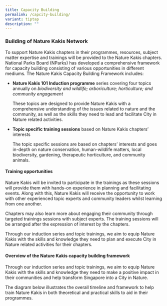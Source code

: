 ```yaml
---
title: Capacity Building
permalink: /capcity-building/
variant: tiptap
description: ""
---
```

<h3>Building of Nature Kakis Network</h3><p>To support Nature Kakis chapters in their programmes, resources, subject matter expertise and trainings will be provided to the Nature Kakis chapters. National Parks Board (NParks) has developed a comprehensive framework for capacity building consisting of various opportunities in different mediums. The Nature Kakis Capacity Building Framework includes:</p><ul data-tight="true" class="tight"><li><p><strong>Nature Kakis 101 Induction programme</strong> series covering four topics annually on <em>biodiversity and wildlife; arboriculture; horticulture; and community engagement</em></p><p>These topics are designed to provide Nature Kakis with a comprehensive understanding of the issues related to nature and the community, as well as the skills they need to lead and facilitate City in Nature related activities.</p></li><li><p><strong>Topic specific training sessions</strong> based on Nature Kakis chapters’ interests</p><p>The topic specific sessions are based on chapters’ interests and goes in-depth on nature conservation, human-wildlife matters, local biodiversity, gardening, therapeutic horticulture, and community animals.</p></li></ul><h4>Training opportunities </h4><p>Nature Kakis will be invited to participate in the trainings as these sessions will provide them with hands-on experience in planning and facilitating events. Along with this, Nature Kakis will receive the opportunity to work with other experienced topic experts and community leaders whilst learning from one another.</p><p>Chapters may also learn more about engaging their community through targeted trainings sessions with subject experts. The training sessions will be arranged after the expression of interest by the chapters.</p><p>Through our induction series and topic trainings, we aim to equip Nature Kakis with the skills and knowledge they need to plan and execute City in Nature related activities for their chapters.</p><h4>Overview of the Nature Kakis capacity building framework</h4><p>Through our induction series and topic trainings, we aim to equip Nature Kakis with the skills and knowledge they need to make a positive impact in their communities and help transform Singapore into a City in Nature.</p><p>The diagram below illustrates the overall timeline and framework to help train Nature Kakis in both theoretical and practical skills to aid in their programmes. </p><p></p>